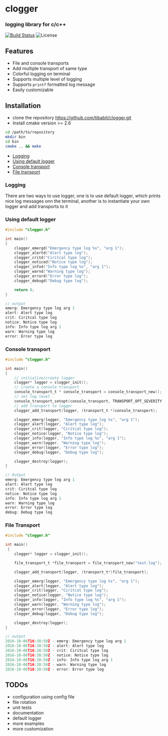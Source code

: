 # clogger

### logging library for c/c++

[![Build Status](https://travis-ci.org/tibabit/clogger.svg?branch=master)](https://travis-ci.org/tibabit/clogger) ![License](https://img.shields.io/badge/license-MIT-blue.svg)

## Features
 - File and console transports
 - Add multiple transport of same type
 - Colorful logging on terminal
 - Supports multiple level of logging
 - Supports `printf` formatted log message
 - Easily customizable

## Installation
 - clone the repository https://github.com/tibabit/clogger.git
 - Install cmake version >= 2.6
```bash
cd /path/to/repository
mkdir bin
cd bin
cmake .. && make
```

* [Logging](#logging)
 * [Using default logger](#default-logger)
 * [Console transport](#console-transport)
 * [File transport](#file-transport)

### Logging
There are two ways to use logger, one is to use default logger, which prints nice log messages onn the terminal, another
is to instantiate your own logger and add transports to it

### Using default logger
```C
#include "clogger.h"

int main()
{
    clogger_emergd("Emergency type log %s", "arg 1");
    clogger_alertd("Alert type log");
    clogger_critd("Ciritcal type log");
    clogger_noticed("Notice type log");
    clogger_infod("Info type log %s", "arg 1");
    clogger_warnd("Warning type log");
    clogger_errord("Error type log");
    clogger_debugd("Debug type log");

    return 0;
}

// output
emerg: Emergency type log arg 1
alert: Alert type log
crit: Ciritcal type log
notice: Notice type log
info: Info type log arg 1
warn: Warning type log
error: Error type log
```

### Console transport
```C
#include "clogger.h"

int main()
{
    // initialize/create logger
    clogger* logger = clogger_init();
    // create a console transport
    console_transport_t * console_transport = console_transport_new();
    // set log level
    console_transport_setopt(console_transport, TRANSPORT_OPT_SEVERITY, SEVERITY_DEBUG);
    // add transport to logger
    clogger_add_transport(logger, (transport_t *)console_transport);

    clogger_emerg(logger, "Emergency type log %s", "arg 1");
    clogger_alert(logger, "Alert type log");
    clogger_crit(logger, "Ciritcal type log");
    clogger_notice(logger, "Notice type log");
    clogger_info(logger, "Info type log %s", "arg 1");
    clogger_warn(logger, "Warning type log");
    clogger_error(logger, "Error type log");
    clogger_debug(logger, "Debug type log");

    clogger_destroy(logger);
}

// Output
emerg: Emergency type log arg 1
alert: Alert type log
crit: Ciritcal type log
notice: Notice type log
info: Info type log arg 1
warn: Warning type log
error: Error type log
debug: Debug type log
```

### File Transport
```C
#include "clogger.h"

int main()
 {
    clogger* logger = clogger_init();

    file_transport_t *file_transport = file_transport_new("test.log");

    clogger_add_transport(logger, (transport_t*)file_transport);

    clogger_emerg(logger, "Emergency type log %s", "arg 1");
    clogger_alert(logger, "Alert type log");
    clogger_crit(logger, "Ciritcal type log");
    clogger_notice(logger, "Notice type log");
    clogger_info(logger, "Info type log %s", "arg 1");
    clogger_warn(logger, "Warning type log");
    clogger_error(logger, "Error type log");
    clogger_debug(logger, "Debug type log");

    clogger_destroy(logger);
}

// output
2016-10-06T16:38:50Z - emerg: Emergency type log arg 1
2016-10-06T16:38:50Z - alert: Alert type log
2016-10-06T16:38:50Z - crit: Ciritcal type log
2016-10-06T16:38:50Z - notice: Notice type log
2016-10-06T16:38:50Z - info: Info type log arg 1
2016-10-06T16:38:50Z - warn: Warning type log
2016-10-06T16:38:50Z - error: Error type log
```

## TODOs
 - configuration using config file
 - file rotation
 - unit tests
 - documentation
 - default logger
 - more examples
 - more customization
